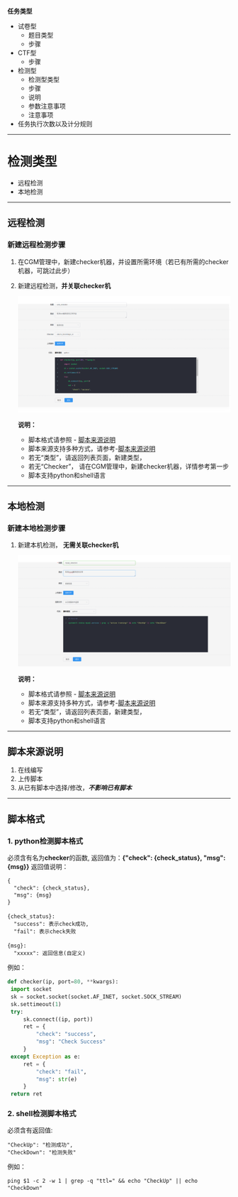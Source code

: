 **任务类型**

   - 试卷型
      - 题目类型
      - 步骤
   - CTF型
      - 步骤
   - 检测型
      - 检测型类型
      - 步骤
      - 说明
      - 参数注意事项
      - 注意事项
   - 任务执行次数以及计分规则



----------

# 检测类型

- 远程检测
- 本地检测

------

## 远程检测

### 新建远程检测步骤

1. 在CGM管理中，新建checker机器，并设置所需环境（若已有所需的checker机器，可跳过此步）

2. 新建远程检测，**并关联checker机**

   ![](./img/远程检测.png)

   **说明：**

      - 脚本格式请参照 - [脚本来源说明](#script_format)
      - 脚本来源支持多种方式，请参考-[脚本来源说明](#script_source)
      - 若无“类型”，请返回列表页面，新建类型，
      - 若无“Checker”， 请在CGM管理中，新建checker机器，详情参考第一步
      - 脚本支持python和shell语言

------

## 本地检测

### 新建本地检测步骤

1. 新建本机检测， **无需关联checker机**

   ![](./img/本地检测.png)

   **说明：**

      - 脚本格式请参照 - [脚本来源说明](#script_format)
      - 脚本来源支持多种方式，请参考-[脚本来源说明](#script_source)
      - 若无“类型”，请返回列表页面，新建类型，
      - 脚本支持python和shell语言

------

## <span id="script_source">脚本来源说明</span>

1. 在线编写
2. 上传脚本
3. 从已有脚本中选择/修改，***不影响已有脚本***

------

## 脚本格式

### 1. python检测脚本格式

   必须含有名为**checker**的函数,
   返回值为：**{"check": {check_status}, "msg": {msg}}**
   返回值说明：

  ```
{
    "check": {check_status},
    "msg": {msg}
}        
  
{check_status}:
	"success": 表示check成功,
	"fail": 表示check失败

{msg}:
	"xxxxx": 返回信息(自定义)

  ```
   例如：

   ```python
def checker(ip, port=80, **kwargs):
    import socket
    sk = socket.socket(socket.AF_INET, socket.SOCK_STREAM)
    sk.settimeout(1)
    try:
        sk.connect((ip, port))
        ret = {
            "check": "success",
            "msg": "Check Success"
        }
    except Exception as e:
        ret = {
            "check": "fail",
            "msg": str(e)
        }
    return ret
   ```

### 2. shell检测脚本格式
   必须含有返回值:

```
"CheckUp": "检测成功",
"CheckDown": "检测失败"
```

   例如：

```
ping $1 -c 2 -w 1 | grep -q "ttl=" && echo "CheckUp" || echo "CheckDown"
```

